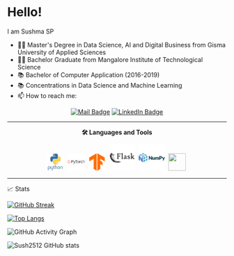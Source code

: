 # Hello!

I am Sushma SP
- 👨‍🎓 Master's Degree in Data Science, AI and Digital Business from Gisma University of Applied Sciences
- 👨‍🎓 Bachelor Graduate from Mangalore Institute of Technological Science
- 📚 Bachelor of Computer Application (2016-2019) 
- 📚 Concentrations in Data Science and Machine Learning
- 📫 How to reach me:

<div align="center"> 

[![Mail Badge](https://img.shields.io/badge/-sushma25.gowda@gmail.com-c14438?style=flat-square&logo=Gmail&logoColor=white&link=mailto:sushma25.gowda@gmail.com)](mailto:sushma25.gowda@gmail.com)
<a href="https://www.linkedin.com/in/sushma-sp-9700a2212">
    <img src="https://img.shields.io/badge/LinkedIn-blue?style=flat-square&logo=linkedin&logoColor=white" alt="LinkedIn Badge"/>
</a>
  
</div>

---

<p align="center"> <b>🛠️ Languages and Tools </b></p>
<div align="center">
<img src="https://github.com/devicons/devicon/blob/master/icons/python/python-original-wordmark.svg" title="Python" alt="Python" width="40" height="40"/>&nbsp;  
<img src="https://github.com/devicons/devicon/blob/master/icons/pytorch/pytorch-original-wordmark.svg" title="Pytorch" alt="Pytorch" width="40" height="40"/>&nbsp;
<img src="https://github.com/devicons/devicon/blob/master/icons/tensorflow/tensorflow-original.svg" title="tf" alt="tf" width="40" height="40"/>&nbsp;
<img src="https://github.com/devicons/devicon/blob/master/icons/flask/flask-original-wordmark.svg" title="Flask" alt="Flask" width="60" height="60"/>&nbsp;
<img src="https://github.com/devicons/devicon/blob/master/icons/numpy/numpy-original-wordmark.svg" title="Numpy" alt="Numpy" width="60" height="60"/>&nbsp;
<img src="https://cdn.jsdelivr.net/gh/devicons/devicon/icons/mysql/mysql-original-wordmark.svg" width="40" height="40"/>&nbsp; 
</div>


---

<div aligh="center">
  
📈 Stats 

[![GitHub Streak](https://github-readme-streak-stats.herokuapp.com/?user=Sush2512&theme=dark&background=000000&hide_border=true)](https://git.io/streak-stats)

[![Top Langs](https://github-readme-stats.vercel.app/api/top-langs/?username=Sush2512&layout=compact&theme=vision-friendly-dark&hide_border=true)](https://github.com/anuraghazra/github-readme-stats)

![GitHub Activity Graph](https://github-readme-activity-graph.cyclic.app/graph?username=Sush2512&theme=dracula&hide_border=true)

![Sush2512 GitHub stats](https://github-readme-stats.vercel.app/api?username=Sush2512&show_icons=true&theme=radical)
  
</div>

<!--
**Sush2512/Sush2512** is a ✨ _special_ ✨ repository because its `README.md` (this file) appears on your GitHub profile.

Here are some ideas to get you started:

- 🔭 I’m currently working on ...
- 🌱 I’m currently learning ...
- 👯 I’m looking to collaborate on ...
- 🤔 I’m looking for help with ...
- 💬 Ask me about ...
- 📫 How to reach me: ...
- 😄 Pronouns: ...
- ⚡ Fun fact: ...
-->
